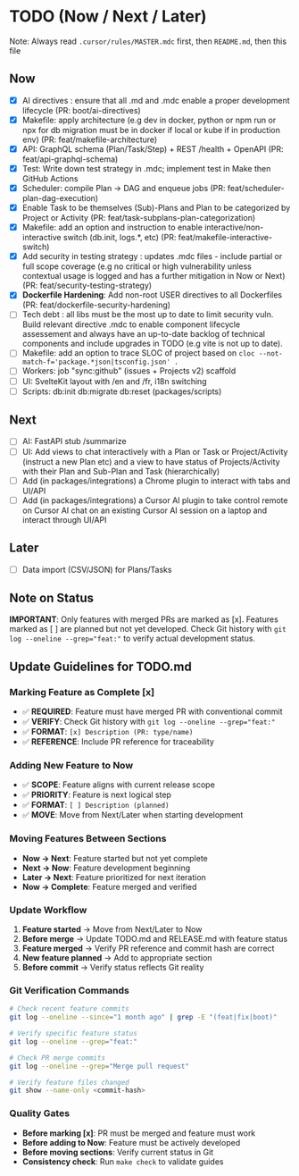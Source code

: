 # TODO (Now / Next / Later)

Note: Always read `.cursor/rules/MASTER.mdc` first, then `README.md`, then this file

## Now
- [x] AI directives : ensure that all .md and .mdc enable a proper development lifecycle (PR: boot/ai-directives)
- [x] Makefile: apply architecture (e.g dev in docker, python or npm run or npx for db migration must be in docker if local or kube if in production env) (PR: feat/makefile-architecture)
- [x] API: GraphQL schema (Plan/Task/Step) + REST /health + OpenAPI (PR: feat/api-graphql-schema)
- [x] Test: Write down test strategy in .mdc; implement test in Make then GitHub Actions
- [x] Scheduler: compile Plan → DAG and enqueue jobs (PR: feat/scheduler-plan-dag-execution)
- [x] Enable Task to be themselves (Sub)-Plans and Plan to be categorized by Project or Activity (PR: feat/task-subplans-plan-categorization)
- [x] Makefile: add an option and instruction to enable interactive/non-interactive switch (db.init, logs.*, etc) (PR: feat/makefile-interactive-switch)
- [x] Add security in testing strategy : updates .mdc files - include partial or full scope coverage (e.g no critical or high vulnerability unless contextual usage is logged and has a further mitigation in Now or Next) (PR: feat/security-testing-strategy)
- [x] **Dockerfile Hardening**: Add non-root USER directives to all Dockerfiles (PR: feat/dockerfile-security-hardening)
- [ ] Tech debt : all libs must be the most up to date to limit security vuln. Build relevant directive .mdc to enable component lifecycle assessement and always have an up-to-date backlog of technical components and include upgrades in TODO (e.g vite is not up to date).
- [ ] Makefile: add an option to trace SLOC of project based on `cloc --not-match-f='package.*json|tsconfig.json' .`
- [ ] Workers: job "sync:github" (issues + Projects v2) scaffold
- [ ] UI: SvelteKit layout with /en and /fr, i18n switching
- [ ] Scripts: db:init db:migrate db:reset (packages/scripts)

## Next
- [ ] AI: FastAPI stub /summarize
- [ ] UI: Add views to chat interactively with a Plan or Task or Project/Activity (instruct a new Plan etc) and a view to have status of Projects/Activity with their Plan and Sub-Plan and Task (hierarchically)
- [ ] Add (in packages/integrations) a Chrome plugin to interact with tabs and UI/API
- [ ] Add (in packages/integrations) a Cursor AI plugin to take control remote on Cursor AI chat on an existing Cursor AI session on a laptop and interact through UI/API

## Later
- [ ] Data import (CSV/JSON) for Plans/Tasks

## Note on Status
**IMPORTANT**: Only features with merged PRs are marked as [x]. 
Features marked as [ ] are planned but not yet developed.
Check Git history with `git log --oneline --grep="feat:"` to verify actual development status.

## Update Guidelines for TODO.md

### Marking Feature as Complete [x]
- ✅ **REQUIRED**: Feature must have merged PR with conventional commit
- ✅ **VERIFY**: Check Git history with `git log --oneline --grep="feat:"`
- ✅ **FORMAT**: `[x] Description (PR: type/name)`
- ✅ **REFERENCE**: Include PR reference for traceability

### Adding New Feature to Now
- ✅ **SCOPE**: Feature aligns with current release scope
- ✅ **PRIORITY**: Feature is next logical step
- ✅ **FORMAT**: `[ ] Description (planned)`
- ✅ **MOVE**: Move from Next/Later when starting development

### Moving Features Between Sections
- **Now → Next**: Feature started but not yet complete
- **Next → Now**: Feature development beginning
- **Later → Next**: Feature prioritized for next iteration
- **Now → Complete**: Feature merged and verified

### Update Workflow
1. **Feature started** → Move from Next/Later to Now
2. **Before merge** → Update TODO.md and RELEASE.md with feature status
3. **Feature merged** → Verify PR reference and commit hash are correct
4. **New feature planned** → Add to appropriate section
5. **Before commit** → Verify status reflects Git reality

### Git Verification Commands
```bash
# Check recent feature commits
git log --oneline --since="1 month ago" | grep -E "(feat|fix|boot)"

# Verify specific feature status
git log --oneline --grep="feat:"

# Check PR merge commits
git log --oneline --grep="Merge pull request"

# Verify feature files changed
git show --name-only <commit-hash>
```

### Quality Gates
- **Before marking [x]**: PR must be merged and feature must work
- **Before adding to Now**: Feature must be actively developed
- **Before moving sections**: Verify current status in Git
- **Consistency check**: Run `make check` to validate guides
